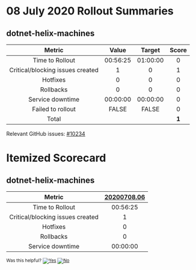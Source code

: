 # 08 July 2020 Rollout Summaries

## dotnet-helix-machines

|              Metric              |   Value  |  Target  |   Score   |
|:--------------------------------:|:--------:|:--------:|:---------:|
| Time to Rollout                  | 00:56:25 | 01:00:00 |     0     |
| Critical/blocking issues created |     1    |    0     |     1     |
| Hotfixes                         |     0    |    0     |     0     |
| Rollbacks                        |     0    |    0     |     0     |
| Service downtime                 | 00:00:00 | 00:00:00 |     0     |
| Failed to rollout                |   FALSE  |   FALSE  |     0     |
| Total                            |          |          |   **1**   |

Relevant GitHub issues: [#10234](https://github.com/dotnet/core-eng/issues/10234)
# Itemized Scorecard

## dotnet-helix-machines

| Metric | [20200708.06](https://dev.azure.com/dnceng/7ea9116e-9fac-403d-b258-b31fcf1bb293/_build/results?buildId=720859) |
|:-----:|:-----:|
| Time to Rollout | 00:56:25 |
| Critical/blocking issues created | 1 |
| Hotfixes | 0 |
| Rollbacks | 0 |
| Service downtime | 00:00:00 |



<!-- Begin Generated Content: Doc Feedback -->
<sub>Was this helpful? [![Yes](https://helix.dot.net/f/ip/5?p=Documentation%5CTeamProcess%5CRollout-Scorecards%5CScorecard_2020-07-08.md)](https://helix.dot.net/f/p/5?p=Documentation%5CTeamProcess%5CRollout-Scorecards%5CScorecard_2020-07-08.md) [![No](https://helix.dot.net/f/in)](https://helix.dot.net/f/n/5?p=Documentation%5CTeamProcess%5CRollout-Scorecards%5CScorecard_2020-07-08.md)</sub>
<!-- End Generated Content-->
